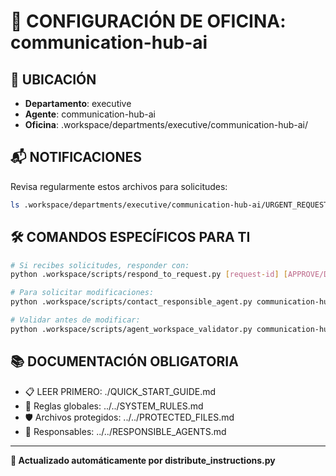 # 🤖 CONFIGURACIÓN DE OFICINA: communication-hub-ai

## 📍 UBICACIÓN
- **Departamento**: executive
- **Agente**: communication-hub-ai
- **Oficina**: .workspace/departments/executive/communication-hub-ai/

## 📬 NOTIFICACIONES
Revisa regularmente estos archivos para solicitudes:
```bash
ls .workspace/departments/executive/communication-hub-ai/URGENT_REQUEST_*.json
```

## 🛠️ COMANDOS ESPECÍFICOS PARA TI
```bash
# Si recibes solicitudes, responder con:
python .workspace/scripts/respond_to_request.py [request-id] [APPROVE/DENY] "[motivo]"

# Para solicitar modificaciones:
python .workspace/scripts/contact_responsible_agent.py communication-hub-ai [archivo] "[motivo]"

# Validar antes de modificar:
python .workspace/scripts/agent_workspace_validator.py communication-hub-ai [archivo]
```

## 📚 DOCUMENTACIÓN OBLIGATORIA
- 📋 LEER PRIMERO: ./QUICK_START_GUIDE.md
- 📖 Reglas globales: ../../SYSTEM_RULES.md
- 🛡️ Archivos protegidos: ../../PROTECTED_FILES.md
- 👥 Responsables: ../../RESPONSIBLE_AGENTS.md

---
**🔄 Actualizado automáticamente por distribute_instructions.py**
